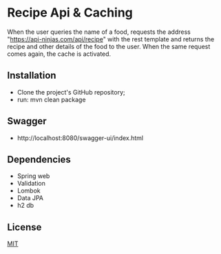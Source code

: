 # Recipe Api & Caching

When the user queries the name of a food,  requests the address "https://api-ninjas.com/api/recipe" with the rest template and returns the recipe and other details of the food to the user. When the same request comes again, the cache is activated.

## Installation
- Clone the project's GitHub repository;
- run: mvn clean package

## Swagger
- http://localhost:8080/swagger-ui/index.html

## Dependencies
- Spring web
- Validation
- Lombok
- Data JPA
- h2 db

## License

[MIT](https://choosealicense.com/licenses/mit/)